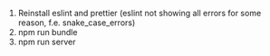 

1. Reinstall eslint and prettier (eslint not showing all errors
for some reason, f.e. snake_case_errors)
2. npm run bundle
3. npm run server
